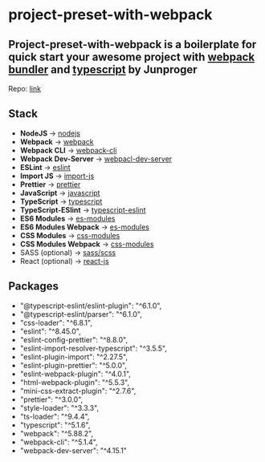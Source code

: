 # project-preset-with-webpack

## Project-preset-with-webpack is a boilerplate for quick start your awesome project with [webpack bundler](https://webpack.js.org/concepts/) and [typescript](https://www.typescriptlang.org/docs/) by Junproger

Repo: [link](https://github.com/junproger/project-preset-with-webpack)

## Stack

- **NodeJS** -> [nodejs](https://nodejs.org/en/docs)
- **Webpack** -> [webpack](https://webpack.js.org/guides/)
- **Webpack CLI** -> [webpack-cli](https://github.com/webpack/webpack-cli/)
- **Webpack Dev-Server** -> [webpacl-dev-server](https://github.com/webpack/webpack-dev-server)
- **ESLint** -> [eslint](https://eslint.org/docs/latest/)
- **Import JS** -> [import-js](https://github.com/import-js)
- **Prettier** -> [prettier](https://prettier.io/docs/en/index.html)
- **JavaScript** -> [javascript](https://nodejs.org/en/docs)
- **TypeScript** -> [typescript](https://webpack.js.org/guides/typescript/)
- **TypeScript-ESlint** -> [typescript-eslint](https://typescript-eslint.io/getting-started/)
- **ES6 Modules** -> [es-modules](https://nodejs.org/api/esm.html)
- **ES6 Modules Webpack** -> [es-modules](https://webpack.js.org/concepts/modules/)
- **CSS Modules** -> [css-modules](https://github.com/css-modules/css-modules)
- **CSS Modules Webpack** -> [css-modules](https://webpack.js.org/loaders/css-loader/#modules)
- SASS (optional) -> [sass/scss](https://webpack.js.org/loaders/sass-loader/)
- React (optional) -> [react-js](https://github.com/facebook/create-react-app)

## Packages

- "@typescript-eslint/eslint-plugin": "^6.1.0",
- "@typescript-eslint/parser": "^6.1.0",
- "css-loader": "^6.8.1",
- "eslint": "^8.45.0",
- "eslint-config-prettier": "^8.8.0",
- "eslint-import-resolver-typescript": "^3.5.5",
- "eslint-plugin-import": "^2.27.5",
- "eslint-plugin-prettier": "^5.0.0",
- "eslint-webpack-plugin": "^4.0.1",
- "html-webpack-plugin": "^5.5.3",
- "mini-css-extract-plugin": "^2.7.6",
- "prettier": "^3.0.0",
- "style-loader": "^3.3.3",
- "ts-loader": "^9.4.4",
- "typescript": "^5.1.6",
- "webpack": "^5.88.2",
- "webpack-cli": "^5.1.4",
- "webpack-dev-server": "^4.15.1"
